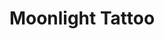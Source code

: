 ---
title: "Moonlight Tattoo"
url: /seattle/moonlight-tattoo-roosevelt-way-northeast/
shop: tattoo
---